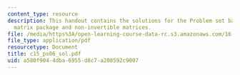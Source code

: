 ```yaml
---
content_type: resource
description: This handout contains the solutions for the Problem set based on the
  matrix package and non-invertible matrices.
file: /media/https%3A/open-learning-course-data-rc.s3.amazonaws.com/16-01-unified-engineering-i-ii-iii-iv-fall-2005-spring-2006/a580f9044dba6955d8c7a208592c9007_c15_ps06_sol.pdf
file_type: application/pdf
resourcetype: Document
title: c15_ps06_sol.pdf
uid: a580f904-4dba-6955-d8c7-a208592c9007
---
```

